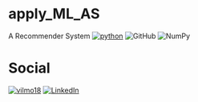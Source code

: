 # apply_ML_AS
A Recommender System
[![python](https://img.shields.io/badge/Python-14354C?style=for-the-badge&logo=python&logoColor=white)](https://www.python.org)
![GitHub](https://img.shields.io/badge/github-%23121011.svg?style=for-the-badge&logo=github&logoColor=white)
![NumPy](https://img.shields.io/badge/numpy-%23013243.svg?style=for-the-badge&logo=numpy&logoColor=white)

# Social

[![vilmo18](https://img.shields.io/badge/GitHub-100000?style=for-the-badge&logo=github&logoColor=white)](https://github.com/Vilmo18)
[![LinkedIn](https://img.shields.io/badge/LinkedIn-0077B5?style=for-the-badge&logo=linkedin&logoColor=white)](https://www.linkedin.com/in/yvan-carr%C3%A9-8230442b1/)
